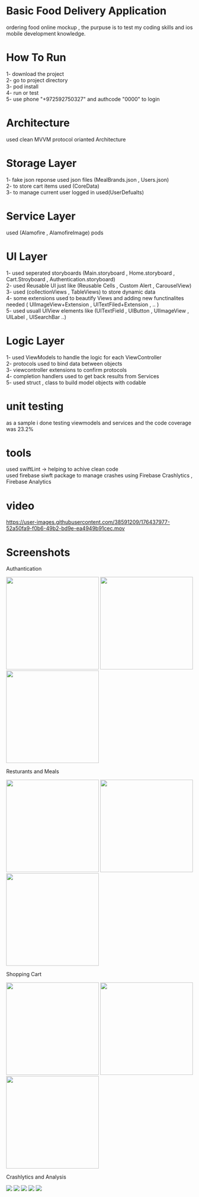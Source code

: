 #  Basic Food Delivery Application

ordering food online mockup , the purpuse is to test my coding skills and ios mobile development knowledge.
<br />

# How To Run 

1- download the project <br />
2- go to project directory <br />
3- pod install <br />
4- run or test <br />
5- use phone "+972592750327" and authcode "0000" to login <br />


# Architecture 

 used clean MVVM protocol orianted Architecture <br />
 
 
# Storage Layer

 1- fake json reponse used json files (MealBrands.json , Users.json) <br />
 2- to store cart items used (CoreData) <br />
 3- to manage current user logged in used(UserDefualts) <br />

 
# Service Layer

 used (Alamofire , AlamofireImage) pods <br />


# UI Layer 

 1- used seperated storyboards (Main.storyboard , Home.storyboard , Cart.Stroyboard , Authentication.storyboard) <br />
 2- used Reusable UI just like (Reusable Cells , Custom Alert , CarouselView) <br />
 3- used (collectionViews , TableViews) to store dynamic data <br />
 4- some extensions used to beautify Views and adding new functinalites needed  ( UIImageView+Extension , UITextFiled+Extension , .. ) <br />
 5- used usuall UIView elements like (UITextField , UIButton , UIImageView , UILabel , UISearchBar ..)<br />
 
 
 # Logic Layer 
 1- used ViewModels to handle the logic for each ViewController <br />
 2- protocols used to bind data between objects  <br />
 3- viewcontroller extensions to confirm protocols <br />
 4- completion handlers used to get back results from Services <br />
 5- used struct , class to build model objects with codable <br /> 


# unit testing
 as a sample i done testing viewmodels and services and the code coverage was 23.2% <br />


# tools 

used swiftLint -> helping to achive clean code <br />
used firebase siwft package to manage crashes using Firebase Crashlytics , Firebase Analytics <br />


# video

https://user-images.githubusercontent.com/38591209/176437977-52a50fa9-f0b6-49b2-bd9e-ea4949b91cec.mov


# Screenshots

Authantication <br />

<p float="left">
  <img src="/HAAT-Assignment/Resources/Screenshots/SignUp.png" width="250" /> 
  <img src="/HAAT-Assignment/Resources/Screenshots/SignUpPhone.png" width="250" />
  <img src="/HAAT-Assignment/Resources/Screenshots/AuthCode.png" width="250" />
</p>

Resturants and Meals <br />
<p float="left">
  <img src="/HAAT-Assignment/Resources/Screenshots/Home.png" width="250" /> 
  <img src="/HAAT-Assignment/Resources/Screenshots/Meals.png" width="250" />
  <img src="/HAAT-Assignment/Resources/Screenshots/Search.png" width="250" />
</p>

Shopping Cart <br />

<p float="left">
  <img src="/HAAT-Assignment/Resources/Screenshots/AddToCart.png" width="250" /> 
  <img src="/HAAT-Assignment/Resources/Screenshots/Cart.png" width="250" />
  <img src="/HAAT-Assignment/Resources/Screenshots/Error.png" width="250" />
</p>

Crashlytics and Analysis <br />

![](/HAAT-Assignment/Resources/Screenshots/crashboard.png)
![](/HAAT-Assignment/Resources/Screenshots/cartViewControllerCrash.png)
![](/HAAT-Assignment/Resources/Screenshots/crashDetails.png)
![](/HAAT-Assignment/Resources/Screenshots/AnalyticsBoard.png)
![](/HAAT-Assignment/Resources/Screenshots/investigationPage.png)

